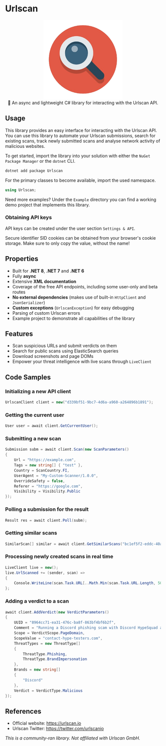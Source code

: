 # Urlscan

<div align="center">
  <img width="256" height="256" src="https://raw.githubusercontent.com/actually-akac/Urlscan/master/Urlscan/icon.png">
</div>

<div align="center">
  🔎 An async and lightweight C# library for interacting with the Urlscan API.
</div>

## Usage
This library provides an easy interface for interacting with the Urlscan API.
You can use this library to automate your Urlscan submissions, search for existing scans, track newly submitted scans and analyse network activity of malicious websites.

To get started, import the library into your solution with either the `NuGet Package Manager` or the `dotnet` CLI.
```rust
dotnet add package Urlscan
```

For the primary classes to become available, import the used namespace.
```csharp
using Urlscan;
```

Need more examples? Under the `Example` directory you can find a working demo project that implements this library.

### Obtaining API keys
API keys can be created under the user section `Settings & API`.

Secure identifier SID cookies can be obtained from your browser's cookie storage. Make sure to only copy the value, without the name! 

## Properties
- Built for **.NET 8**, **.NET 7** and **.NET 6**
- Fully **async**
- Extensive **XML documentation**
- Coverage of the free API endpoints, including some user-only and beta routes
- **No external dependencies** (makes use of built-in `HttpClient` and `JsonSerializer`)
- **Custom exceptions** (`UrlscanException`) for easy debugging
- Parsing of custom Urlscan errors
- Example project to demonstrate all capabilities of the library

## Features
- Scan suspicious URLs and submit verdicts on them
- Search for public scans using ElasticSearch queries
- Download screenshots and page DOMs
- Empower your threat intelligence with live scans through `LiveClient`

## Code Samples

### Initializing a new API client
```csharp
UrlscanClient client = new("d339bf51-9bc7-4d6a-a960-a264896b1891");
```

### Getting the current user
```csharp
User user = await client.GetCurrentUser();
```

### Submitting a new scan
```csharp
Submission subm = await client.Scan(new ScanParameters()
{
    Url = "https://example.com",
    Tags = new string[] { "test" },
    Country = ScanCountry.FI,
    UserAgent = "My-Custom-Scanner/1.0.0",
    OverrideSafety = false,
    Referer = "https://google.com",
    Visibility = Visibility.Public
});
```

### Polling a submission for the result
```csharp
Result res = await client.Poll(subm);
```

### Getting similar scans
```csharp
SimilarScan[] similar = await client.GetSimilarScans("bc1ef5f2-eddc-40ae-86c9-fb5894b5d1f2");
```

### Processing newly created scans in real time
```csharp
LiveClient live = new();
live.UrlScanned += (sender, scan) =>
{
    Console.WriteLine(scan.Task.URL[..Math.Min(scan.Task.URL.Length, 50)]);
};
```

### Adding a verdict to a scan
```csharp
await client.AddVerdict(new VerdictParameters()
{
    UUID = "8964cc71-ea31-476c-ba8f-863bf4bf6b2f",
    Comment = "Running a Discord phishing scam with Discord HypeSquad as their target.",
    Scope = VerdictScope.PageDomain,
    ScopeValue = "contact-hype-testers.com",
    ThreatTypes = new ThreatType[]
    {
        ThreatType.Phishing,
        ThreatType.BrandImpersonation
    },
    Brands = new string[]
    {
        "Discord"
    },
    Verdict = VerdictType.Malicious
});
```

## References
- Official website: https://urlscan.io
- Urlscan Twitter: https://twitter.com/urlscanio

*This is a community-ran library. Not affiliated with Urlscan GmbH.*